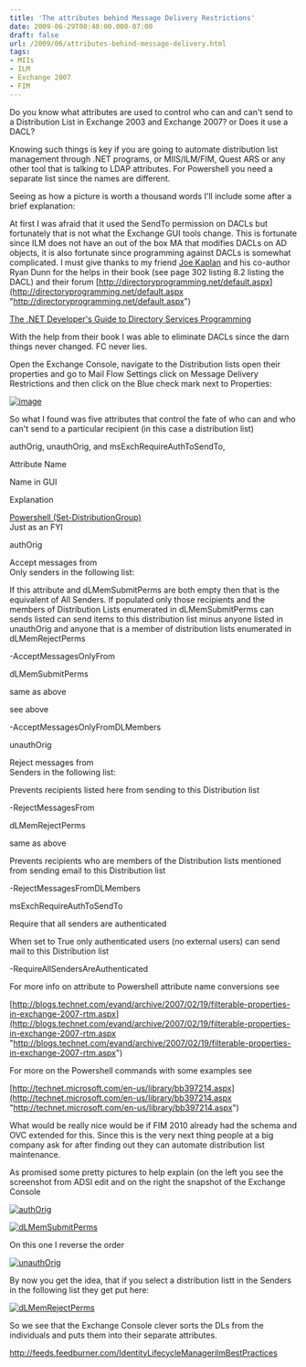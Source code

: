 ```yaml
---
title: 'The attributes behind Message Delivery Restrictions'
date: 2009-06-29T00:40:00.000-07:00
draft: false
url: /2009/06/attributes-behind-message-delivery.html
tags: 
- MIIs
- ILM
- Exchange 2007
- FIM
---
```


Do you know what attributes are used to control who can and can't send to a Distribution List in Exchange 2003 and Exchange 2007? or Does it use a DACL?

Knowing such things is key if you are going to automate distribution list management through .NET programs, or MIIS/ILM/FIM, Quest ARS or any other tool that is talking to LDAP attributes. For Powershell you need a separate list since the names are different.

Seeing as how a picture is worth a thousand words I'll include some after a brief explanation:

At first I was afraid that it used the SendTo permission on DACLs but fortunately that is not what the Exchange GUI tools change. This is fortunate since ILM does not have an out of the box MA that modifies DACLs on AD objects, it is also fortunate since programming against DACLs is somewhat complicated. I must give thanks to my friend [Joe Kaplan](http://www.joekaplan.net/) and his co-author Ryan Dunn for the helps in their book (see page 302 listing 8.2 listing the DACL) and their forum [http://directoryprogramming.net/default.aspx](http://directoryprogramming.net/default.aspx "http://directoryprogramming.net/default.aspx")

[The .NET Developer's Guide to Directory Services Programming](http://www.amazon.com/Developers-Directory-Programming-Microsoft-Development/dp/0321350170/ref=sr_1_1?ie=UTF8&s=books&qid=1246251608&sr=8-1)

With the help from their book I was able to eliminate DACLs since the darn things never changed. FC never lies.

Open the Exchange Console, navigate to the Distribution lists open their properties and go to Mail Flow Settings click on Message Delivery Restrictions and then click on the Blue check mark next to Properties:

[![image](http://www.ilmbestpractices.com/blog/uploaded_images/TheattributesbehindMessageDeliveryRestri_132C9/image_thumb.png)](http://www.ilmbestpractices.com/blog/uploaded_images/TheattributesbehindMessageDeliveryRestri_132C9/image.png)

So what I found was five attributes that control the fate of who can and who can't send to a particular recipient (in this case a distribution list)

authOrig, unauthOrig, and msExchRequireAuthToSendTo,

Attribute Name

Name in GUI

Explanation

[Powershell (Set-DistributionGroup)](http://technet.microsoft.com/en-us/library/bb124955.aspx)   
Just as an FYI

authOrig

Accept messages from  
Only senders in the following list:

If this attribute and dLMemSubmitPerms are both empty then that is the equivalent of All Senders. If populated only those recipients and the members of Distribution Lists enumerated in dLMemSubmitPerms can sends listed can send items to this distribution list minus anyone listed in unauthOrig and anyone that is a member of distribution lists enumerated in dLMemRejectPerms

\-AcceptMessagesOnlyFrom

dLMemSubmitPerms

same as above

see above

\-AcceptMessagesOnlyFromDLMembers

unauthOrig

Reject messages from  
Senders in the following list:

Prevents recipients listed here from sending to this Distribution list

\-RejectMessagesFrom

dLMemRejectPerms

same as above

Prevents recipients who are members of the Distribution lists mentioned from sending email to this Distribution list

\-RejectMessagesFromDLMembers

msExchRequireAuthToSendTo

Require that all senders are authenticated

When set to True only authenticated users (no external users) can send mail to this Distribution list

\-RequireAllSendersAreAuthenticated

For more info on attribute to Powershell attribute name conversions see

[http://blogs.technet.com/evand/archive/2007/02/19/filterable-properties-in-exchange-2007-rtm.aspx](http://blogs.technet.com/evand/archive/2007/02/19/filterable-properties-in-exchange-2007-rtm.aspx "http://blogs.technet.com/evand/archive/2007/02/19/filterable-properties-in-exchange-2007-rtm.aspx")

For more on the Powershell commands with some examples see

[http://technet.microsoft.com/en-us/library/bb397214.aspx](http://technet.microsoft.com/en-us/library/bb397214.aspx "http://technet.microsoft.com/en-us/library/bb397214.aspx")

What would be really nice would be if FIM 2010 already had the schema and OVC extended for this. Since this is the very next thing people at a big company ask for after finding out they can automate distribution list maintenance.

As promised some pretty pictures to help explain (on the left you see the screenshot from ADSI edit and on the right the snapshot of the Exchange Console

[![authOrig](http://www.ilmbestpractices.com/blog/uploaded_images/TheattributesbehindMessageDeliveryRestri_132C9/image_thumb_3.png)](http://www.ilmbestpractices.com/blog/uploaded_images/TheattributesbehindMessageDeliveryRestri_132C9/image_3.png)

[![dLMemSubmitPerms](http://www.ilmbestpractices.com/blog/uploaded_images/TheattributesbehindMessageDeliveryRestri_132C9/image_thumb_4.png)](http://www.ilmbestpractices.com/blog/uploaded_images/TheattributesbehindMessageDeliveryRestri_132C9/image_4.png)

On this one I reverse the order

[![unauthOrig](http://www.ilmbestpractices.com/blog/uploaded_images/TheattributesbehindMessageDeliveryRestri_132C9/image_thumb_5.png)](http://www.ilmbestpractices.com/blog/uploaded_images/TheattributesbehindMessageDeliveryRestri_132C9/image_5.png)

By now you get the idea, that if you select a distribution listt in the Senders in the following list they get put here:

[![dLMemRejectPerms](http://www.ilmbestpractices.com/blog/uploaded_images/TheattributesbehindMessageDeliveryRestri_132C9/image_thumb_6.png)](http://www.ilmbestpractices.com/blog/uploaded_images/TheattributesbehindMessageDeliveryRestri_132C9/image_6.png)

So we see that the Exchange Console clever sorts the DLs from the individuals and puts them into their separate attributes.

http://feeds.feedburner.com/IdentityLifecycleManagerilmBestPractices